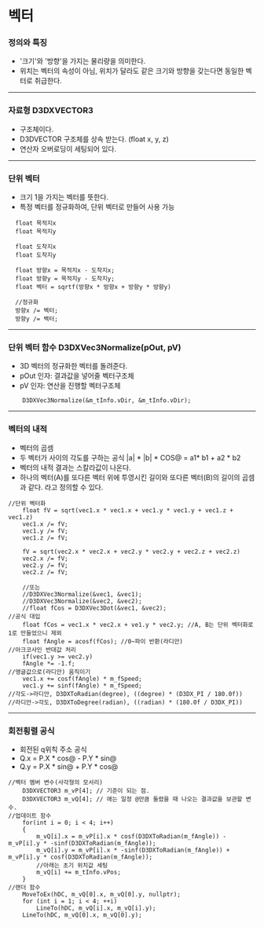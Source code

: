 # 벡터
### 정의와 특징
- '크기'와 '방향'을 가지는 물리량을 의미한다.
- 위치는 벡터의 속성이 아님, 위치가 달라도 같은 크기와 방향을 갖는다면 동일한 벡터로 취급한다.
***
### 자료형 D3DXVECTOR3
- 구조체이다.
- D3DVECTOR 구조체를 상속 받는다. (float x, y, z)
- 연산자 오버로딩이 세팅되어 있다.
***
### 단위 벡터
- 크기 1을 가지는 벡터를 뜻한다.
- 특정 벡터를 정규화하여, 단위 벡터로 만들어 사용 가능
```
  float 목적지x
  float 목적지y

  float 도착지x
  float 도착지y

  float 방향x = 목적지x - 도착지x;
  float 방향y = 목적지y - 도착지y;
  float 벡터 = sqrtf(방향x * 방향x + 방향y * 방향y)
  
  //정규화
  방향x /= 벡터;
  방향y /= 벡터;
```
***
### 단위 벡터 함수 D3DXVec3Normalize(pOut, pV)
- 3D 벡터의 정규화한 벡터를 돌려준다.
- pOut 인자: 결과값을 넣어줄 벡터구조체
- pV 인자: 연산을 진행할 벡터구조체
```
	D3DXVec3Normalize(&m_tInfo.vDir, &m_tInfo.vDir);
```
***
### 벡터의 내적
- 벡터의 곱셈
- 두 벡터가 사이의 각도를 구하는 공식 |a| * |b| * COS@ = a1* b1 + a2 * b2
- 벡터의 내적 결과는 스칼라값이 나온다.
- 하나의 벡터(A)를 또다른 벡터 위에 투영시킨 길이와 또다른 벡터(B)의 길이의 곱셈과 같다. 라고 정의할 수 있다.
```
//단위 벡터화
	float fV = sqrt(vec1.x * vec1.x + vec1.y * vec1.y + vec1.z + vec1.z)
	vec1.x /= fV;
	vec1.y /= fV;
	vec1.z /= fV;
	
	fV = sqrt(vec2.x * vec2.x + vec2.y * vec2.y + vec2.z + vec2.z)
	vec2.x /= fV;
	vec2.y /= fV;
	vec2.z /= fV;
	
	//또는
	//D3DXVec3Normalize(&vec1, &vec1);
	//D3DXVec3Normalize(&vec2, &vec2);
	//float fCos = D3DXVec3Dot(&vec1, &vec2);
//공식 대입
	float fCos = vec1.x * vec2.x + ve1.y * vec2.y; //A, B는 단위 벡터화로 1로 만들었으니 제외	
	float fAngle = acosf(fCos); //0~파이 반환(라디안)
//아크코사인 반대값 처리
	if(vec1.y >= vec2.y)
	fAngle *= -1.f;
//앵글값으로(라디안) 움직이기
	vec1.x += cosf(fAngle) * m_fSpeed;
	vec1.y += sinf(fAngle) * m_fSpeed;
//각도->라디안, D3DXToRadian(degree), ((degree) * (D3DX_PI / 180.0f))
//라디안->각도, D3DXToDegree(radian), ((radian) * (180.0f / D3DX_PI))
```
***
### 회전횡렬 공식
- 회전된 q위칙 주소 공식
- Q.x = P.X * cos@ - P.Y * sin@ 
- Q.y = P.X * sin@ + P.Y * cos@
```
//벡터 멤버 변수(사각형의 모서리)
	D3DXVECTOR3 m_vP[4]; // 기준이 되는 점. 
	D3DXVECTOR3 m_vQ[4]; // 애는 일정 @만큼 돌렸을 때 나오는 결과값을 보관할 변수. 
//업데이트 함수
	for(int i = 0; i < 4; i++)
	{
 		m_vQ[i].x = m_vP[i].x * cosf(D3DXToRadian(m_fAngle)) - m_vP[i].y * -sinf(D3DXToRadian(m_fAngle)); 
 		m_vQ[i].y = m_vP[i].x * -sinf(D3DXToRadian(m_fAngle)) + m_vP[i].y * cosf(D3DXToRadian(m_fAngle));
		//아래는 초기 위치값 세팅
		m_vQ[i] += m_tInfo.vPos;
	}
//랜더 함수
	MoveToEx(hDC, m_vQ[0].x, m_vQ[0].y, nullptr); 
	for (int i = 1; i < 4; ++i)
		LineTo(hDC, m_vQ[i].x, m_vQ[i].y); 
	LineTo(hDC, m_vQ[0].x, m_vQ[0].y); 
```
